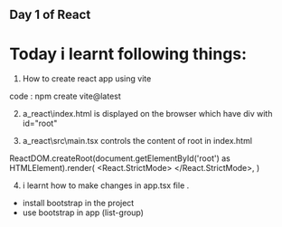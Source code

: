 ## Day 1 of React

# Today i learnt following things:

1. How to create react app using vite

code :  npm create vite@latest

2. a_react\index.html is displayed on the browser which have div with id="root"

 <div id="root"></div> 

3. a_react\src\main.tsx controls the content of root in index.html

ReactDOM.createRoot(document.getElementById('root') as HTMLElement).render(
  <React.StrictMode>
    <App />
  </React.StrictMode>,
)

4. i learnt how to make changes in app.tsx file . 
- install bootstrap in the project
- use bootstrap in app (list-group)

